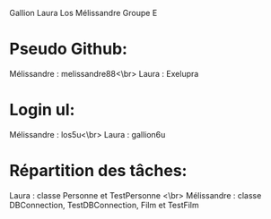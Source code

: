 Gallion Laura
Los Mélissandre
Groupe E 


# Pseudo Github:
Mélissandre : melissandre88<\br>
Laura : Exelupra

# Login ul:
Mélissandre : los5u<\br>
Laura : gallion6u

# Répartition des tâches:
Laura : classe Personne et TestPersonne <\br>
Mélissandre : classe DBConnection, TestDBConnection, Film et TestFilm